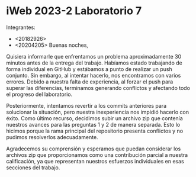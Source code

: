 iWeb 2023-2 Laboratorio 7
====================================

Integrantes:
* <20182926>
* <20204205>
Buenas noches,

Quisiera informarle que enfrentamos un problema aproximadamente 30 minutos antes de la entrega del trabajo. Habíamos estado trabajando de forma individual en GitHub y estábamos a punto de realizar un push conjunto. Sin embargo, al intentar hacerlo, nos encontramos con varios errores. Debido a nuestra falta de experiencia, al forzar el push para superar las diferencias, terminamos generando conflictos y afectando todo el progreso del laboratorio.

Posteriormente, intentamos revertir a los commits anteriores para solucionar la situación, pero nuestra inexperiencia nos impidió hacerlo con éxito. Como último recurso, decidimos subir un archivo zip que contenía nuestros avances para las preguntas 1 y 2 de manera separada. Esto lo hicimos porque la rama principal del repositorio presenta conflictos y no pudimos resolverlos adecuadamente.

Agradecemos su comprensión y esperamos que puedan considerar los archivos zip que proporcionamos como una contribución parcial a nuestra calificación, ya que representan nuestros esfuerzos individuales en esas secciones del trabajo.
